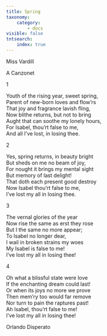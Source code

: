 ```yaml
---
title: Spring
taxonomy:
    category:
        - docs
visible: false
tntsearch:
    index: true
---
```


<div class="author">Miss Vardill</div>

<span class="title">A Canzonet</span>

1

Youth of the rising year, sweet spring,  
Parent of new-born loves and flow’rs  
That joy and fragrance lavish fling,  
Now blithe returns, but not to bring  
Aught that can soothe my lonely hours,  
For Isabel, thou’rt false to me,  
And all I’ve lost, in losing thee.

2

Yes, spring returns, in beauty bright  
But sheds on me no beam of joy,  
For nought it brings my mental sight  
But memory of last delight!  
That doth each present good destroy  
Now Isabel thou’rt false to me,  
I’ve lost my all in losing thee.

3

The vernal glories of the year  
Now rise the same as erst they rose  
But I the same no more appear;  
To Isabel no longer dear,  
I wail in broken strains my woes  
My Isabel is false to me!  
I’ve lost my all in losing thee!

4

Oh what a blissful state were love  
If the enchanting dream could last!  
Or when its joys no more we prove  
Then mem’ry too would far remove  
Nor turn to pain the raptures past!  
Ah Isabel, thou’rt false to me!  
I’ve lost my all in losing thee!

Orlando Disperato